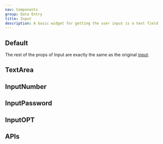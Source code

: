 ```yaml
---
nav: Components
group: Data Entry
title: Input
description: A basic widget for getting the user input is a text field. Keyboard and mouse can be used for providing or changing data.
---
```


## Default

The rest of the props of Input are exactly the same as the original [input](https://ant.design/components/input).

<code src="./demos/index.tsx" nopadding></code>

## TextArea

<code src="./demos/TextArea.tsx" nopadding></code>

## InputNumber

<code src="./demos/InputNumber.tsx" nopadding></code>

## InputPassword

<code src="./demos/InputPassword.tsx" nopadding></code>

## InputOPT

<code src="./demos/InputOPT.tsx" nopadding></code>

## APIs
